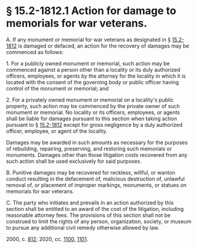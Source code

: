 # § 15.2-1812.1 Action for damage to memorials for war veterans.

<p>A. If any monument or memorial for war veterans as designated in § <a href='/vacode/15.2-1812/'>15.2-1812</a> is damaged or defaced, an action for the recovery of damages may be commenced as follows:</p><p>1. For a publicly owned monument or memorial, such action may be commenced against a person other than a locality or its duly authorized officers, employees, or agents by the attorney for the locality in which it is located with the consent of the governing body or public officer having control of the monument or memorial; and</p><p>2. For a privately owned monument or memorial on a locality's public property, such action may be commenced by the private owner of such monument or memorial. No locality or its officers, employees, or agents shall be liable for damages pursuant to this section when taking action pursuant to § <a href='/vacode/15.2-1812/'>15.2-1812</a> except for gross negligence by a duly authorized officer, employee, or agent of the locality.</p><p>Damages may be awarded in such amounts as necessary for the purposes of rebuilding, repairing, preserving, and restoring such memorials or monuments. Damages other than those litigation costs recovered from any such action shall be used exclusively for said purposes.</p><p>B. Punitive damages may be recovered for reckless, willful, or wanton conduct resulting in the defacement of, malicious destruction of, unlawful removal of, or placement of improper markings, monuments, or statues on memorials for war veterans.</p><p>C. The party who initiates and prevails in an action authorized by this section shall be entitled to an award of the cost of the litigation, including reasonable attorney fees. The provisions of this section shall not be construed to limit the rights of any person, organization, society, or museum to pursue any additional civil remedy otherwise allowed by law.</p><p>2000, c. <a href='http://lis.virginia.gov/cgi-bin/legp604.exe?001+ful+CHAP0812'>812</a>; 2020, cc. <a href='http://lis.virginia.gov/cgi-bin/legp604.exe?201+ful+CHAP1100'>1100</a>, <a href='http://lis.virginia.gov/cgi-bin/legp604.exe?201+ful+CHAP1101'>1101</a>.</p>